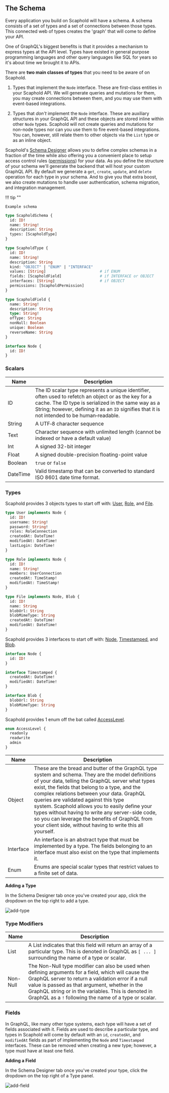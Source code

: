 ## The Schema

Every application you build on Scaphold will have a schema. A schema consists of a set of types and a set of
connections between those types. This connected web of types creates the 'graph' that will come to define your API.

One of GraphQL's biggest benefits is that it provides a mechanism to express types at the API level. Types have
existed in general purpose programming languages and other query languages like SQL for years so it's about
time we brought it to APIs.

There are **two main classes of types** that you need to be aware of on Scaphold.

1. Types that implement the `Node` interface.
These are first-class entities in your Scaphold API. We will generate queries and mutations for them, you may create
connections between them, and you may use them with event-based integrations.

2. Types that *don't* implement the `Node` interface.
These are auxiliary structures in your GraphQL API and these objects are stored inline within other `Node` types.
Scaphold will not create queries and mutations for non-node types nor can you use them to fire event-based integrations.
You can, however, still relate them to other objects via the `List` type or as an inline object.

Scaphold's [Schema Designer](https://scaphold.io/apps) allows you to define complex schemas in a fraction of the
time while also offering you a convenient place to setup access control rules ([permissions](#permissions)) for your
data. As you define the structure of your schema we'll generate the backend that will host your custom GraphQL API. By
default we generate a `get`, `create`, `update`, and `delete` operation for each type in your schema. And to give you that
extra boost, we also create mutations to handle user authentication, schema migration, and integration management.

!!! tip ""

    Example schema

```graphql
type ScapholdSchema {
  id: ID!
  name: String!
  description: String
  types: [ScapholdType]
}

type ScapholdType {
  id: ID!
  name: String!
  description: String
  kind: "OBJECT" | "ENUM" | "INTERFACE"
  values: [String]                        # if ENUM
  fields: [ScapholdField]                 # if INTERFACE or OBJECT
  interfaces: [String]                    # if OBJECT
  permissions: [ScapholdPermission]
}

type ScapholdField {
  name: String!
  description: String
  type: String!
  ofType: String
  nonNull: Boolean
  unique: Boolean
  reverseName: String
}

interface Node {
  id: ID!
}
```

### Scalars

Name | Description
-------------- | --------------
ID | The ID scalar type represents a unique identifier, often used to refetch an object or as the key for a cache. The ID type is serialized in the same way as a String; however, defining it as an `ID` signifies that it is not intended to be human‐readable.
String | A UTF‐8 character sequence
Text | Character sequence with unlimited length (cannot be indexed or have a default value)
Int | A signed 32-bit integer
Float | A signed double-precision floating-point value
Boolean | `true` or `false`
DateTime | Valid timestamp that can be converted to standard ISO 8601 date time format.

### Types

Scaphold provides 3 objects types to start off with: <a href="#token-auth">User</a>, <a href="#roles">Role</a>, and <a href="#files">File</a>.

```graphql
type User implements Node {
  id: ID!
  username: String!
  password: String!
  roles: RoleConnection
  createdAt: DateTime!
  modifiedAt: DateTime!
  lastLogin: DateTime!
}

type Role implements Node {
  id: ID!
  name: String!
  members: UserConnection
  createdAt: TimeStamp!
  modifiedAt: TimeStamp!
}

type File implements Node, Blob {
  id: ID!
  name: String
  blobUrl: String
  blobMimeType: String
  createdAt: DateTime!
  modifiedAt: DateTime!
}
```

Scaphold provides 3 interfaces to start off with: <a href="#the-schema">Node</a>, <a href="#the-schema">Timestamped</a>, and <a href="#files">Blob</a>.

```graphql
interface Node {
  id: ID!
}

interface Timestamped {
  createdAt: DateTime!
  modifiedAt: DateTime!
}

interface Blob {
  blobUrl: String
  blobMimeType: String
}
```

Scaphold provides 1 enum off the bat called <a href="#permissions-authorization">AccessLevel</a>.

```graphql
enum AccessLevel {
  readonly
  readwrite
  admin
}
```

Name | Description
-------------- | --------------
Object | These are the bread and butter of the GraphQL type system and schema. They are the model definitions of your data, telling the GraphQL server what types exist, the fields that belong to a type, and the complex relations between your data. GraphQL queries are validated against this type system. Scaphold allows you to easily define your types without having to write any server-side code, so you can leverage the benefits of GraphQL from your client side, without having to write this all yourself.
Interface | An interface is an abstract type that must be implemented by a type. The fields belonging to an interface must also exist on the type that implements it.
Enum | Enums are special scalar types that restrict values to a finite set of data.

**Adding a Type**

In the Schema Designer tab once you've created your app, click the dropdown on the top right to add a type.

<img src="/images/coredata/Add_Type.png" alt="add-type" />

### Type Modifiers

Name | Description
-------------- | --------------
List | A List indicates that this field will return an array of a particular type. This is denoted in GraphQL as `[ ... ]` surrounding the name of a type or scalar.
Non-Null | The Non-Null type modifier can also be used when defining arguments for a field, which will cause the GraphQL server to return a validation error if a null value is passed as that argument, whether in the GraphQL string or in the variables. This is denoted in GraphQL as a `!` following the name of a type or scalar.

### Fields

In GraphQL, like many other type systems, each type will have a set of fields associated with it. Fields are used to describe a particular type, and types in Scaphold will come by default
with an `id`, `createdAt`, and `modifiedAt` fields as part of implementing the `Node` and `Timestamped` interfaces. These can be removed when creating a new type; however, a type must have at least one field.

**Adding a Field**

In the Schema Designer tab once you've created your type, click the dropdown on the top right of a Type panel.

<img src="/images/coredata/Add_Field.png" alt="add-field" />
